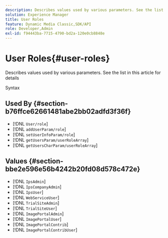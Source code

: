 ```yaml
---
description: Describes values used by various parameters. See the list in this article for details
solution: Experience Manager
title: User Roles
feature: Dynamic Media Classic,SDK/API
role: Developer,Admin
exl-id: f94443ba-7715-4790-bd2a-120e0cb8848e
---
```

# User Roles{#user-roles}

Describes values used by various parameters. See the list in this article for details

 Syntax 

## Used By {#section-b76ffce62661481abe2bb02adfd3f36f}

* [!DNL `User/role`] 
* [!DNL `addUserParam/role`] 
* [!DNL `setUserInfoParam/role`] 
* [!DNL `getUsersParam/userRoleArray`] 
* [!DNL `getUsersCharParam/userRoleArray`]

## Values {#section-bbe2e596e56b4242b20fd08d578c472e}

* [!DNL `IpsAdmin`] 
* [!DNL `IpsCompanyAdmin`] 
* [!DNL `IpsUser`] 
* [!DNL `WebServiceUser`] 
* [!DNL `TrialSiteAdmin`] 
* [!DNL `TrialSiteUser`] 
* [!DNL `ImagePortalAdmin`] 
* [!DNL `ImagePortalUser`] 
* [!DNL `ImagePortalContrib`] 
* [!DNL `ImagePortalContribUser`]
